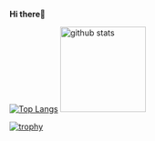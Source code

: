 **Hi there**:wave:
<p align="left"> 
 
[![Top Langs](https://github-readme-stats.vercel.app/api/top-langs/?username=ce31062&layout=compact)](https://github.com/anuraghazra/github-readme-stats)
  <img alt="github stats" height="150px" src="https://github-readme-stats.vercel.app/api?username=ce31062&count_private=true&show_icons=true&show_icons=true" />
</p>

[![trophy](https://github-profile-trophy.vercel.app/?username=ce31062&column=7)](https://github.com/ryo-ma/github-profile-trophy)


